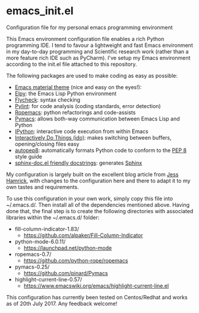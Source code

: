 # emacs_init.el
Configuration file for my personal emacs programming environment

This Emacs environment configuration file enables a rich Python programming IDE. I tend to favour a lightweight and fast Emacs environment in my day-to-day programming and Scientific research work (rather than a more feature rich IDE such as PyCharm).
I've setup my Emacs environment according to the init.el file attached to this repository. 

The following packages are used to make coding as easy as possible:

* [Emacs material theme](https://github.com/cpaulik/emacs-material-theme) (nice and easy on the eyes!): 
* [Elpy](https://github.com/jorgenschaefer/elpy): the Emacs Lisp Python environment
* [Flycheck](http://www.flycheck.org/en/latest/): syntax checking
* [Pylint](https://www.pylint.org/): for code analysis (coding standards, error detection)
* [Ropemacs](https://github.com/python-rope/ropemacs): python refactorings and code-assists 
* [Pymacs](https://github.com/pinard/Pymacs): allows both-way communication between Emacs Lisp and Python 
* [IPython](http://ipython.org/): interactive code execution from within Emacs 
* [Interactively Do Things (ido)](https://www.emacswiki.org/emacs/InteractivelyDoThings): makes switching between buffers, opening/closing files easy
* [autopep8](https://pypi.python.org/pypi/autopep8): automatically formats Python code to conform to the [PEP 8](https://www.python.org/dev/peps/pep-0008/) style guide
* [sphinx-doc.el friendly docstrings](https://github.com/naiquevin/sphinx-doc.el): generates [Sphinx](http://www.sphinx-doc.org/en/stable/)

My configuration is largely built on the excellent blog article from [Jess Hamrick](http://www.jesshamrick.com/2012/09/18/emacs-as-a-python-ide), with changes to the configuration here and there to adapt it to my own tastes and requirements. 

To use this configuration in your own work, simply copy this file into ~/.emacs.d/. Then install all of the dependencies mentioned above. Having done that, the final step is to create the following directories with associated libraries within 
the ~/.emacs.d/ folder:

* fill-column-indicator-1.83/  
  * https://github.com/alpaker/Fill-Column-Indicator
* python-mode-6.0.11/ 
  * https://launchpad.net/python-mode
* ropemacs-0.7/ 
  * https://github.com/python-rope/ropemacs
* pymacs-0.25/ 
  * https://github.com/pinard/Pymacs
* highlight-current-line-0.57/ 
  * https://www.emacswiki.org/emacs/highlight-current-line.el

This configuration has currently been tested on Centos/Redhat and works as of 20th July 2017. Any feedback welcome!